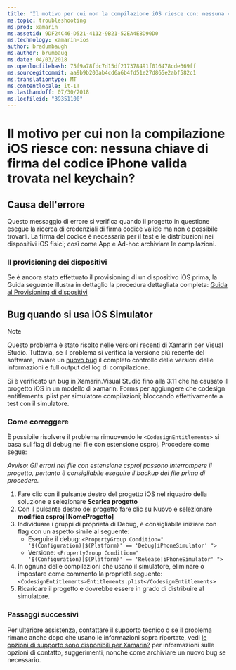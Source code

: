 ```yaml
---
title: 'Il motivo per cui non la compilazione iOS riesce con: nessuna chiave di firma del codice iPhone valida trovata nel keychain?'
ms.topic: troubleshooting
ms.prod: xamarin
ms.assetid: 9DF24C46-D521-4112-9B21-52EA4E8D90D0
ms.technology: xamarin-ios
author: bradumbaugh
ms.author: brumbaug
ms.date: 04/03/2018
ms.openlocfilehash: 75f9a78fdc7d15df217378491f016478cde369ff
ms.sourcegitcommit: aa9b9b203ab4cd6a6b4fd51e27d865e2abf582c1
ms.translationtype: MT
ms.contentlocale: it-IT
ms.lasthandoff: 07/30/2018
ms.locfileid: "39351100"
---
```

# <a name="why-does-my-ios-build-fail-with-no-valid-iphone-code-signing-keys-found-in-keychain"></a>Il motivo per cui non la compilazione iOS riesce con: nessuna chiave di firma del codice iPhone valida trovata nel keychain?

## <a name="cause-of-the-error"></a>Causa dell'errore
Questo messaggio di errore si verifica quando il progetto in questione esegue la ricerca di credenziali di firma codice valide ma non è possibile trovarli. La firma del codice è necessaria per il test e le distribuzioni nei dispositivi iOS fisici; così come App e Ad-hoc archiviare le compilazioni. 


### <a name="provisioning-devices"></a>Il provisioning dei dispositivi
Se è ancora stato effettuato il provisioning di un dispositivo iOS prima, la Guida seguente illustra in dettaglio la procedura dettagliata completa: [Guida al Provisioning di dispositivi](~/ios/get-started/installation/device-provisioning/index.md)


## <a name="bug-when-using-ios-simulator"></a>Bug quando si usa iOS Simulator

> [!NOTE]
> Questo problema è stato risolto nelle versioni recenti di Xamarin per Visual Studio. Tuttavia, se il problema si verifica la versione più recente del software, inviare un [nuovo bug](~/cross-platform/troubleshooting/questions/howto-file-bug.md) il completo controllo delle versioni delle informazioni e full output del log di compilazione.


Si è verificato un bug in Xamarin.Visual Studio fino alla 3.11 che ha causato il progetto iOS in un modello di xamarin. Forms per aggiungere che codesign entitlements. plist per simulatore compilazioni; bloccando effettivamente a test con il simulatore.

### <a name="how-to-fix"></a>Come correggere
È possibile risolvere il problema rimuovendo le `<CodesignEntitlements>` si basa sul flag di debug nel file con estensione csproj. Procedere come segue:

*Avviso: Gli errori nel file con estensione csproj possono interrompere il progetto, pertanto è consigliabile eseguire il backup dei file prima di procedere.*

1. Fare clic con il pulsante destro del progetto iOS nel riquadro della soluzione e selezionare **Scarica progetto**
2. Con il pulsante destro del progetto fare clic su Nuovo e selezionare **modifica csproj [NomeProgetto]**
3. Individuare i gruppi di proprietà di Debug, è consigliabile iniziare con flag con un aspetto simile al seguente:
   - Eseguire il debug: `<PropertyGroup Condition=" '$(Configuration)|$(Platform)' == 'Debug|iPhoneSimulator' ">`
   - Versione: `<PropertyGroup Condition=" '$(Configuration)|$(Platform)' == 'Release|iPhoneSimulator' ">`
4. In ognuna delle compilazioni che usano il simulatore, eliminare o impostare come commento la proprietà seguente: `<CodesignEntitlements>Entitlements.plist</CodesignEntitlements>`
5. Ricaricare il progetto e dovrebbe essere in grado di distribuire al simulatore.

### <a name="next-steps"></a>Passaggi successivi
Per ulteriore assistenza, contattare il supporto tecnico o se il problema rimane anche dopo che usano le informazioni sopra riportate, vedi [le opzioni di supporto sono disponibili per Xamarin?](~/cross-platform/troubleshooting/support-options.md) per informazioni sulle opzioni di contatto, suggerimenti, nonché come archiviare un nuovo bug se necessario. 
